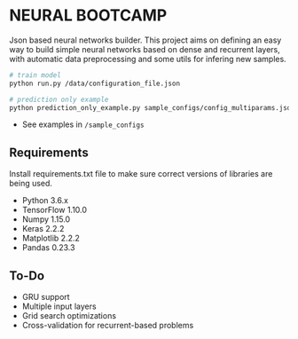 # NEURAL BOOTCAMP

Json based neural networks builder. This project aims on defining an easy way to build simple neural networks based on
dense and recurrent layers, with automatic data preprocessing and some utils for infering new samples.

```bash
# train model
python run.py /data/configuration_file.json

# prediction only example
python prediction_only_example.py sample_configs/config_multiparams.json saved_models/config_multiparams-09102018-185633.h5
```

* See examples in `/sample_configs`

## Requirements

Install requirements.txt file to make sure correct versions of libraries are being used.

* Python 3.6.x
* TensorFlow 1.10.0
* Numpy 1.15.0
* Keras 2.2.2
* Matplotlib 2.2.2
* Pandas 0.23.3

## To-Do

* GRU support
* Multiple input layers
* Grid search optimizations
* Cross-validation for recurrent-based problems